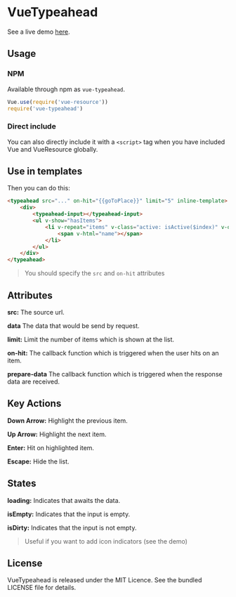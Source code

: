 # VueTypeahead

See a live demo [here](http://pespantelis.github.io/vue-typeahead/).

## Usage

### NPM
Available through npm as `vue-typeahead`.
```js
Vue.use(require('vue-resource'))
require('vue-typeahead')
```

### Direct include
You can also directly include it with a `<script>` tag when you have included Vue and VueResource globally.

## Use in templates
Then you can do this:
```html
<typeahead src="..." on-hit="{{goToPlace}}" limit="5" inline-template>
    <div>
        <typeahead-input></typeahead-input>
        <ul v-show="hasItems">
            <li v-repeat="items" v-class="active: isActive($index)" v-on="mousedown: hit, mousemove: setActive($index)">
                <span v-html="name"></span>
            </li>
        </ul>
    </div>
</typeahead>
```
> You should specify the `src` and `on-hit` attributes

## Attributes
**src:** The source url.

**data** The data that would be send by request.

**limit:** Limit the number of items which is shown at the list.

**on-hit:** The callback function which is triggered when the user hits on an item.

**prepare-data** The callback function which is triggered when the response data are received.

## Key Actions
**Down Arrow:** Highlight the previous item.

**Up Arrow:** Highlight the next item.

**Enter:** Hit on highlighted item.

**Escape:** Hide the list.

## States
**loading:** Indicates that awaits the data.

**isEmpty:** Indicates that the input is empty.

**isDirty:** Indicates that the input is not empty.
> Useful if you want to add icon indicators (see the demo)

## License
VueTypeahead is released under the MIT Licence. See the bundled LICENSE file for details.
